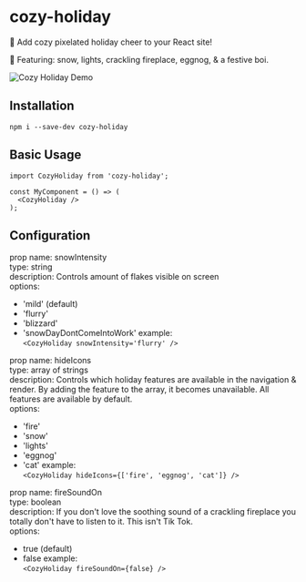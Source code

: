 # cozy-holiday

🎁 Add cozy pixelated holiday cheer to your React site!

🎄 Featuring: snow, lights, crackling fireplace, eggnog, & a festive boi.


![Cozy Holiday Demo](https://j.gifs.com/5Qwrmx.gif)


## Installation

```
npm i --save-dev cozy-holiday
```


## Basic Usage

```
import CozyHoliday from 'cozy-holiday';

const MyComponent = () => (
  <CozyHoliday />
);
```

## Configuration

  prop name: snowIntensity<br/>
  type: string<br/>
  description: Controls amount of flakes visible on screen<br/>
  options:<br/>
  - 'mild' (default)
  - 'flurry'
  - 'blizzard'
  - 'snowDayDontComeIntoWork'
example:<br/>
  ```<CozyHoliday snowIntensity='flurry' />```


  prop name: hideIcons<br/>
  type: array of strings<br/>
  description: Controls which holiday features are available in the navigation & render. By adding the feature to the array, it becomes unavailable. All features are available by default.<br/>
  options:<br/>
  - 'fire'
  - 'snow'
  - 'lights'
  - 'eggnog'
  - 'cat'
example:<br/>
  ```<CozyHoliday hideIcons={['fire', 'eggnog', 'cat']} />```


  prop name: fireSoundOn<br/>
  type: boolean<br/>
  description: If you don't love the soothing sound of a crackling fireplace you totally don't have to listen to it. This isn't Tik Tok.<br/>
  options:<br/>
  - true (default)
  - false
example:<br/>
  ```<CozyHoliday fireSoundOn={false} />```
  
